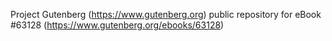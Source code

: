 Project Gutenberg (https://www.gutenberg.org) public repository for eBook #63128 (https://www.gutenberg.org/ebooks/63128)
